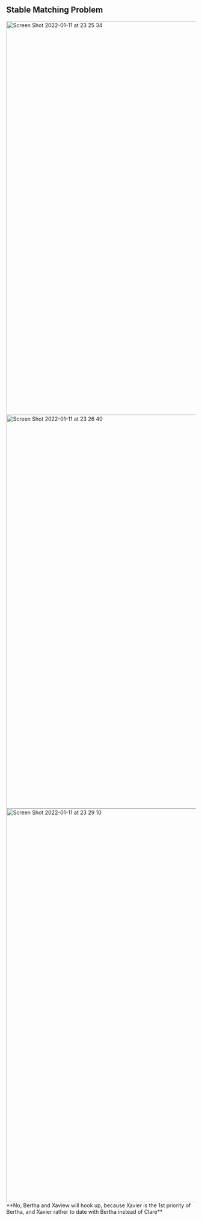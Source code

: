 ## Stable Matching Problem
<img width="1045" alt="Screen Shot 2022-01-11 at 23 25 34" src="https://user-images.githubusercontent.com/37787994/149075252-745ee79f-6665-41e2-8f02-0a353ab80172.png">
<img width="1045" alt="Screen Shot 2022-01-11 at 23 26 40" src="https://user-images.githubusercontent.com/37787994/149075379-22513cb0-c07e-4108-aee4-4f08d1997f66.png">
<img width="1045" alt="Screen Shot 2022-01-11 at 23 29 10" src="https://user-images.githubusercontent.com/37787994/149075660-35cefbdd-0ca0-4b74-bbdd-90c04d1de6e2.png">
**No, Bertha and Xaview will hook up, because Xavier is the 1st priority of Bertha, and Xavier rather to date with Bertha instead of Clare**





